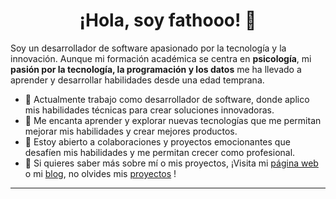 <h1 align="center">
  ¡Hola, soy fathooo! 👋
</h1>

Soy un desarrollador de software apasionado por la tecnología y la innovación. Aunque mi formación académica se centra en **psicología**, mi **pasión por la tecnología, la programación y los datos** me ha llevado a aprender y desarrollar habilidades desde una edad temprana.

- 🔭 Actualmente trabajo como desarrollador de software, donde aplico mis habilidades técnicas para crear soluciones innovadoras.
- 🌱 Me encanta aprender y explorar nuevas tecnologías que me permitan mejorar mis habilidades y crear mejores productos.
- 👯 Estoy abierto a colaboraciones y proyectos emocionantes que desafíen mis habilidades y me permitan crecer como profesional.
- 💬 Si quieres saber más sobre mí o mis proyectos, ¡Visita mi [página web](https://www.fathooo.com/) o mi [blog](https://www.fathooo.com/es/blogs), no olvides mis [proyectos](https://www.fathooo.com/es/projects) !

---



